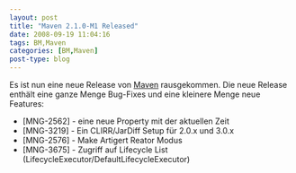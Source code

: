 ```yaml
---
layout: post
title: "Maven 2.1.0-M1 Released"
date: 2008-09-19 11:04:16
tags: BM,Maven
categories: [BM,Maven]
post-type: blog
---
```

Es ist nun eine neue Release von [Maven](http://mail-archives.apache.org/mod_mbox/maven-announce/200809.mbox/%3C48D31DA2.4000604@apache.org%3E "Maven") rausgekommen. Die neue Release enthält eine ganze Menge Bug-Fixes und eine kleinere Menge neue Features:<br/>

+ \[MNG-2562\] - eine neue Property mit der aktuellen Zeit 
+ \[MNG-3219\] - Ein CLIRR/JarDiff Setup für 2.0.x und 3.0.x
+ \[MNG-2576\] - Make Artigert Reator Modus
+ \[MNG-3675\] - Zugriff auf Lifecycle List (LifecycleExecutor/DefaultLifecycleExecutor)

